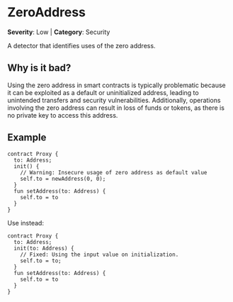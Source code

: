 # ZeroAddress
**Severity**: Low | **Category**: Security

A detector that identifies uses of the zero address.

## Why is it bad?
Using the zero address in smart contracts is typically problematic because it can be
exploited as a default or uninitialized address, leading to unintended transfers and
security vulnerabilities. Additionally, operations involving the zero address can
result in loss of funds or tokens, as there is no private key to access this address.

## Example
```tact
contract Proxy {
  to: Address;
  init() {
    // Warning: Insecure usage of zero address as default value
    self.to = newAddress(0, 0);
  }
  fun setAddress(to: Address) {
    self.to = to
  }
}
```

Use instead:
```tact
contract Proxy {
  to: Address;
  init(to: Address) {
    // Fixed: Using the input value on initialization.
    self.to = to;
  }
  fun setAddress(to: Address) {
    self.to = to
  }
}
```

